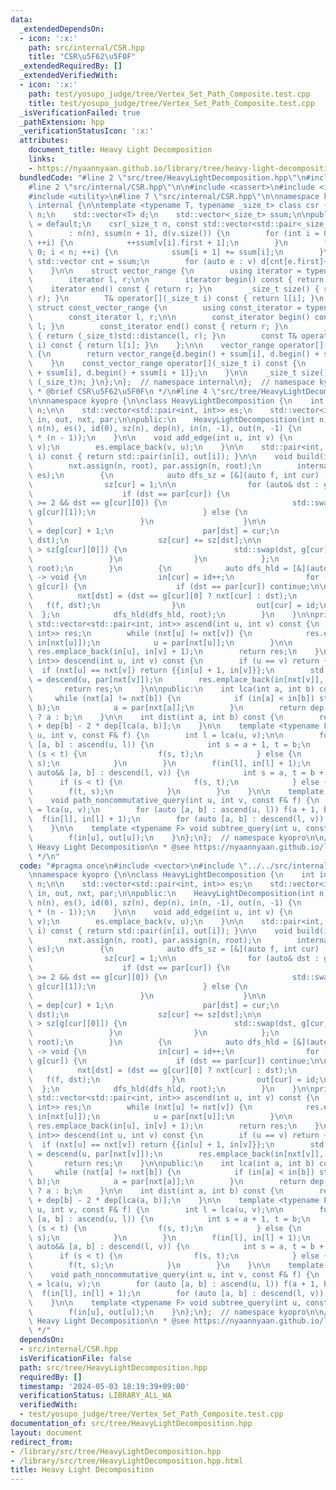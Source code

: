 ```yaml
---
data:
  _extendedDependsOn:
  - icon: ':x:'
    path: src/internal/CSR.hpp
    title: "CSR\u5F62\u5F0F"
  _extendedRequiredBy: []
  _extendedVerifiedWith:
  - icon: ':x:'
    path: test/yosupo_judge/tree/Vertex_Set_Path_Composite.test.cpp
    title: test/yosupo_judge/tree/Vertex_Set_Path_Composite.test.cpp
  _isVerificationFailed: true
  _pathExtension: hpp
  _verificationStatusIcon: ':x:'
  attributes:
    document_title: Heavy Light Decomposition
    links:
    - https://nyaannyaan.github.io/library/tree/heavy-light-decomposition.hpp
  bundledCode: "#line 2 \"src/tree/HeavyLightDecomposition.hpp\"\n#include <vector>\n\
    #line 2 \"src/internal/CSR.hpp\"\n\n#include <cassert>\n#include <iterator>\n\
    #include <utility>\n#line 7 \"src/internal/CSR.hpp\"\n\nnamespace kyopro {\nnamespace\
    \ internal {\n\ntemplate <typename T, typename _size_t> class csr {\n    _size_t\
    \ n;\n    std::vector<T> d;\n    std::vector<_size_t> ssum;\n\npublic:\n    csr()\
    \ = default;\n    csr(_size_t n, const std::vector<std::pair<_size_t, T>>& v)\n\
    \        : n(n), ssum(n + 1), d(v.size()) {\n        for (int i = 0; i < (int)v.size();\
    \ ++i) {\n            ++ssum[v[i].first + 1];\n        }\n        for (int i =\
    \ 0; i < n; ++i) {\n            ssum[i + 1] += ssum[i];\n        }\n\n       \
    \ std::vector cnt = ssum;\n        for (auto e : v) d[cnt[e.first]++] = e.second;\n\
    \    }\n\n    struct vector_range {\n        using iterator = typename std::vector<T>::iterator;\n\
    \        iterator l, r;\n\n        iterator begin() const { return l; }\n    \
    \    iterator end() const { return r; }\n        _size_t size() { return std::distance(l,\
    \ r); }\n        T& operator[](_size_t i) const { return l[i]; }\n    };\n   \
    \ struct const_vector_range {\n        using const_iterator = typename std::vector<T>::const_iterator;\n\
    \        const_iterator l, r;\n\n        const_iterator begin() const { return\
    \ l; }\n        const_iterator end() const { return r; }\n        _size_t size()\
    \ { return (_size_t)std::distance(l, r); }\n        const T& operator[](_size_t\
    \ i) const { return l[i]; }\n    };\n\n    vector_range operator[](_size_t i)\
    \ {\n        return vector_range{d.begin() + ssum[i], d.begin() + ssum[i + 1]};\n\
    \    }\n    const_vector_range operator[](_size_t i) const {\n        return const_vector_range{d.begin()\
    \ + ssum[i], d.begin() + ssum[i + 1]};\n    }\n\n    _size_t size() const { return\
    \ (_size_t)n; }\n};\n};  // namespace internal\n};  // namespace kyopro\n\n/**\n\
    \ * @brief CSR\u5F62\u5F0F\n */\n#line 4 \"src/tree/HeavyLightDecomposition.hpp\"\
    \n\nnamespace kyopro {\n\nclass HeavyLightDecomposition {\n    int id;\n    int\
    \ n;\n\n    std::vector<std::pair<int, int>> es;\n    std::vector<int> sz, dep,\
    \ in, out, nxt, par;\n\npublic:\n    HeavyLightDecomposition(int n)\n        :\
    \ n(n), es(), id(0), sz(n), dep(n), in(n, -1), out(n, -1) {\n        es.reserve(2\
    \ * (n - 1));\n    }\n\n    void add_edge(int u, int v) {\n        es.emplace_back(u,\
    \ v);\n        es.emplace_back(v, u);\n    }\n\n    std::pair<int, int> idx(int\
    \ i) const { return std::pair(in[i], out[i]); }\n\n    void build(int root) {\n\
    \        nxt.assign(n, root), par.assign(n, root);\n        internal::csr g(n,\
    \ es);\n        {\n            auto dfs_sz = [&](auto f, int cur) -> void {\n\
    \                sz[cur] = 1;\n\n                for (auto& dst : g[cur]) {\n\
    \                    if (dst == par[cur]) {\n                        if (g[cur].size()\
    \ >= 2 && dst == g[cur][0]) {\n                            std::swap(g[cur][0],\
    \ g[cur][1]);\n                        } else {\n                            continue;\n\
    \                        }\n                    }\n\n                    dep[dst]\
    \ = dep[cur] + 1;\n                    par[dst] = cur;\n                    f(f,\
    \ dst);\n                    sz[cur] += sz[dst];\n\n                    if (sz[dst]\
    \ > sz[g[cur][0]]) {\n                        std::swap(dst, g[cur][0]);\n   \
    \                 }\n                }\n            };\n            dfs_sz(dfs_sz,\
    \ root);\n        }\n        {\n            auto dfs_hld = [&](auto f, int cur)\
    \ -> void {\n                in[cur] = id++;\n                for (auto dst :\
    \ g[cur]) {\n                    if (dst == par[cur]) continue;\n\n          \
    \          nxt[dst] = (dst == g[cur][0] ? nxt[cur] : dst);\n                 \
    \   f(f, dst);\n                }\n                out[cur] = id;\n          \
    \  };\n            dfs_hld(dfs_hld, root);\n        }\n    }\n\nprivate:\n   \
    \ std::vector<std::pair<int, int>> ascend(int u, int v) const {\n        std::vector<std::pair<int,\
    \ int>> res;\n        while (nxt[u] != nxt[v]) {\n            res.emplace_back(in[u],\
    \ in[nxt[u]]);\n            u = par[nxt[u]];\n        }\n\n        if (u != v)\
    \ res.emplace_back(in[u], in[v] + 1);\n        return res;\n    }\n\n    std::vector<std::pair<int,\
    \ int>> descend(int u, int v) const {\n        if (u == v) return {};\n      \
    \  if (nxt[u] == nxt[v]) return {{in[u] + 1, in[v]}};\n        std::vector res\
    \ = descend(u, par[nxt[v]]);\n        res.emplace_back(in[nxt[v]], in[v]);\n \
    \       return res;\n    }\n\npublic:\n    int lca(int a, int b) const {\n   \
    \     while (nxt[a] != nxt[b]) {\n            if (in[a] < in[b]) std::swap(a,\
    \ b);\n            a = par[nxt[a]];\n        }\n        return dep[a] < dep[b]\
    \ ? a : b;\n    }\n\n    int dist(int a, int b) const {\n        return dep[a]\
    \ + dep[b] - 2 * dep[lca(a, b)];\n    }\n\n    template <typename F> void path_query(int\
    \ u, int v, const F& f) {\n        int l = lca(u, v);\n\n        for (const auto&&\
    \ [a, b] : ascend(u, l)) {\n            int s = a + 1, t = b;\n            if\
    \ (s < t) {\n                f(s, t);\n            } else {\n                f(t,\
    \ s);\n            }\n        }\n        f(in[l], in[l] + 1);\n        for (const\
    \ auto&& [a, b] : descend(l, v)) {\n            int s = a, t = b + 1;\n      \
    \      if (s < t) {\n                f(s, t);\n            } else {\n        \
    \        f(t, s);\n            }\n        }\n    }\n\n    template <typename F>\n\
    \    void path_noncommutative_query(int u, int v, const F& f) {\n        int l\
    \ = lca(u, v);\n        for (auto [a, b] : ascend(u, l)) f(a + 1, b);\n      \
    \  f(in[l], in[l] + 1);\n        for (auto [a, b] : descend(l, v)) f(a, b + 1);\n\
    \    }\n\n    template <typename F> void subtree_query(int u, const F& f) {\n\
    \        f(in[u], out[u]);\n    }\n};\n};  // namespace kyopro\n\n/**\n * @brief\
    \ Heavy Light Decomposition\n * @see https://nyaannyaan.github.io/library/tree/heavy-light-decomposition.hpp\n\
    \ */\n"
  code: "#pragma once\n#include <vector>\n#include \"../../src/internal/CSR.hpp\"\n\
    \nnamespace kyopro {\n\nclass HeavyLightDecomposition {\n    int id;\n    int\
    \ n;\n\n    std::vector<std::pair<int, int>> es;\n    std::vector<int> sz, dep,\
    \ in, out, nxt, par;\n\npublic:\n    HeavyLightDecomposition(int n)\n        :\
    \ n(n), es(), id(0), sz(n), dep(n), in(n, -1), out(n, -1) {\n        es.reserve(2\
    \ * (n - 1));\n    }\n\n    void add_edge(int u, int v) {\n        es.emplace_back(u,\
    \ v);\n        es.emplace_back(v, u);\n    }\n\n    std::pair<int, int> idx(int\
    \ i) const { return std::pair(in[i], out[i]); }\n\n    void build(int root) {\n\
    \        nxt.assign(n, root), par.assign(n, root);\n        internal::csr g(n,\
    \ es);\n        {\n            auto dfs_sz = [&](auto f, int cur) -> void {\n\
    \                sz[cur] = 1;\n\n                for (auto& dst : g[cur]) {\n\
    \                    if (dst == par[cur]) {\n                        if (g[cur].size()\
    \ >= 2 && dst == g[cur][0]) {\n                            std::swap(g[cur][0],\
    \ g[cur][1]);\n                        } else {\n                            continue;\n\
    \                        }\n                    }\n\n                    dep[dst]\
    \ = dep[cur] + 1;\n                    par[dst] = cur;\n                    f(f,\
    \ dst);\n                    sz[cur] += sz[dst];\n\n                    if (sz[dst]\
    \ > sz[g[cur][0]]) {\n                        std::swap(dst, g[cur][0]);\n   \
    \                 }\n                }\n            };\n            dfs_sz(dfs_sz,\
    \ root);\n        }\n        {\n            auto dfs_hld = [&](auto f, int cur)\
    \ -> void {\n                in[cur] = id++;\n                for (auto dst :\
    \ g[cur]) {\n                    if (dst == par[cur]) continue;\n\n          \
    \          nxt[dst] = (dst == g[cur][0] ? nxt[cur] : dst);\n                 \
    \   f(f, dst);\n                }\n                out[cur] = id;\n          \
    \  };\n            dfs_hld(dfs_hld, root);\n        }\n    }\n\nprivate:\n   \
    \ std::vector<std::pair<int, int>> ascend(int u, int v) const {\n        std::vector<std::pair<int,\
    \ int>> res;\n        while (nxt[u] != nxt[v]) {\n            res.emplace_back(in[u],\
    \ in[nxt[u]]);\n            u = par[nxt[u]];\n        }\n\n        if (u != v)\
    \ res.emplace_back(in[u], in[v] + 1);\n        return res;\n    }\n\n    std::vector<std::pair<int,\
    \ int>> descend(int u, int v) const {\n        if (u == v) return {};\n      \
    \  if (nxt[u] == nxt[v]) return {{in[u] + 1, in[v]}};\n        std::vector res\
    \ = descend(u, par[nxt[v]]);\n        res.emplace_back(in[nxt[v]], in[v]);\n \
    \       return res;\n    }\n\npublic:\n    int lca(int a, int b) const {\n   \
    \     while (nxt[a] != nxt[b]) {\n            if (in[a] < in[b]) std::swap(a,\
    \ b);\n            a = par[nxt[a]];\n        }\n        return dep[a] < dep[b]\
    \ ? a : b;\n    }\n\n    int dist(int a, int b) const {\n        return dep[a]\
    \ + dep[b] - 2 * dep[lca(a, b)];\n    }\n\n    template <typename F> void path_query(int\
    \ u, int v, const F& f) {\n        int l = lca(u, v);\n\n        for (const auto&&\
    \ [a, b] : ascend(u, l)) {\n            int s = a + 1, t = b;\n            if\
    \ (s < t) {\n                f(s, t);\n            } else {\n                f(t,\
    \ s);\n            }\n        }\n        f(in[l], in[l] + 1);\n        for (const\
    \ auto&& [a, b] : descend(l, v)) {\n            int s = a, t = b + 1;\n      \
    \      if (s < t) {\n                f(s, t);\n            } else {\n        \
    \        f(t, s);\n            }\n        }\n    }\n\n    template <typename F>\n\
    \    void path_noncommutative_query(int u, int v, const F& f) {\n        int l\
    \ = lca(u, v);\n        for (auto [a, b] : ascend(u, l)) f(a + 1, b);\n      \
    \  f(in[l], in[l] + 1);\n        for (auto [a, b] : descend(l, v)) f(a, b + 1);\n\
    \    }\n\n    template <typename F> void subtree_query(int u, const F& f) {\n\
    \        f(in[u], out[u]);\n    }\n};\n};  // namespace kyopro\n\n/**\n * @brief\
    \ Heavy Light Decomposition\n * @see https://nyaannyaan.github.io/library/tree/heavy-light-decomposition.hpp\n\
    \ */"
  dependsOn:
  - src/internal/CSR.hpp
  isVerificationFile: false
  path: src/tree/HeavyLightDecomposition.hpp
  requiredBy: []
  timestamp: '2024-05-03 18:19:39+09:00'
  verificationStatus: LIBRARY_ALL_WA
  verifiedWith:
  - test/yosupo_judge/tree/Vertex_Set_Path_Composite.test.cpp
documentation_of: src/tree/HeavyLightDecomposition.hpp
layout: document
redirect_from:
- /library/src/tree/HeavyLightDecomposition.hpp
- /library/src/tree/HeavyLightDecomposition.hpp.html
title: Heavy Light Decomposition
---
```

